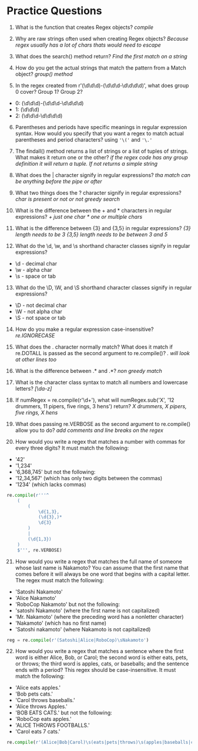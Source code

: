 # Practice Questions

1. What is the function that creates Regex objects?
_compile_

2. Why are raw strings often used when creating Regex objects?
_Because regex usually has a lot of chars thats would need to escape_

3. What does the search() method return?
_Find the first match on a string_

4. How do you get the actual strings that match the pattern from a Match object?
_group() method_ 

5. In the regex created from r'(\d\d\d)-(\d\d\d-\d\d\d\d)', what does group 0 cover? Group 1? Group 2?

- 0: (\d\d\d)-(\d\d\d-\d\d\d\d)
- 1: (\d\d\d)
- 2: (\d\d\d-\d\d\d\d)

6. Parentheses and periods have specific meanings in regular expression syntax. How would you specify that you want a regex to match actual parentheses and period characters?
using `'\('` and `'\.'`

7. The findall() method returns a list of strings or a list of tuples of strings. What makes it return one or the other?
_if the regex code has any group definition it will return a tuple. If not returns a simple string_

8. What does the | character signify in regular expressions?
_tha match can be anything before the pipe or after_

9. What two things does the ? character signify in regular expressions?
_char is present or not or not greedy search_

10. What is the difference between the + and * characters in regular expressions?
_+ just one char * one or multiple chars_

11. What is the difference between {3} and {3,5} in regular expressions?
_{3} length needs to be 3_
_{3,5} length needs to be between 3 and 5_

12. What do the \d, \w, and \s shorthand character classes signify in regular expressions?
- \d - decimal char
- \w - alpha char
- \s - space or tab

13. What do the \D, \W, and \S shorthand character classes signify in regular expressions?
- \D - not decimal char
- \W - not alpha char
- \S - not space or tab

14. How do you make a regular expression case-insensitive?
_re.IGNORECASE_

15. What does the . character normally match? What does it match if re.DOTALL is passed as the second argument to re.compile()?
_. will look at other lines too_

16. What is the difference between .* and .*?
_non greedy match_

17. What is the character class syntax to match all numbers and lowercase letters?
_[\da-z]_

18. If numRegex = re.compile(r'\d+'), what will numRegex.sub('X', '12 drummers, 11 pipers, five rings, 3 hens') return?
_X drummers, X pipers, five rings, X hens_

19. What does passing re.VERBOSE as the second argument to re.compile() allow you to do?
_add comments and line breaks on the regex_

20. How would you write a regex that matches a number with commas for every three digits? It must match the following:
- '42'
- '1,234'
- '6,368,745'
but not the following:
- '12,34,567' (which has only two digits between the commas)
- '1234' (which lacks commas)

```python
re.compile(r'''^
    (
        (
            \d{1,3},
            (\d{3},)*
            \d{3}
        )
        |
        (\d{1,3})
    )
    $''', re.VERBOSE)
```


21. How would you write a regex that matches the full name of someone whose last name is Nakamoto? You can assume that the first name that comes before it will always be one word that begins with a capital letter. The regex must match the following:
- 'Satoshi Nakamoto'
- 'Alice Nakamoto'
- 'RoboCop Nakamoto'
but not the following:
- 'satoshi Nakamoto' (where the first name is not capitalized)
- 'Mr. Nakamoto' (where the preceding word has a nonletter character)
- 'Nakamoto' (which has no first name)
- 'Satoshi nakamoto' (where Nakamoto is not capitalized)

```python
reg = re.compile(r'(Satoshi|Alice|RoboCop)\sNakamoto')
```

22. How would you write a regex that matches a sentence where the first word is either Alice, Bob, or Carol; the second word is either eats, pets, or 
throws; the third word is apples, cats, or baseballs; and the sentence ends with a period? This regex should be case-insensitive. It must match the 
following:
- 'Alice eats apples.'
- 'Bob pets cats.'
- 'Carol throws baseballs.'
- 'Alice throws Apples.'
- 'BOB EATS CATS.'
but not the following:
- 'RoboCop eats apples.'
- 'ALICE THROWS FOOTBALLS.'
- 'Carol eats 7 cats.'

```python
re.compile(r'(Alice|Bob|Carol)\s(eats|pets|throws)\s(apples|baseballs|cats)\.', re.IGNORECASE)
```